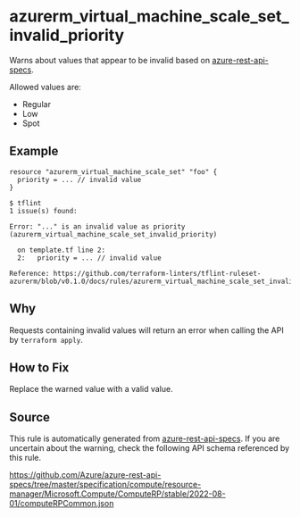 <!--- This file generated by `tools/apispec-rule-gen/main.go`. DO NOT EDIT --->

# azurerm_virtual_machine_scale_set_invalid_priority

Warns about values that appear to be invalid based on [azure-rest-api-specs](https://github.com/Azure/azure-rest-api-specs).

Allowed values are:
- Regular
- Low
- Spot

## Example

```hcl
resource "azurerm_virtual_machine_scale_set" "foo" {
  priority = ... // invalid value
}
```

```
$ tflint
1 issue(s) found:

Error: "..." is an invalid value as priority (azurerm_virtual_machine_scale_set_invalid_priority)

  on template.tf line 2:
  2:   priority = ... // invalid value

Reference: https://github.com/terraform-linters/tflint-ruleset-azurerm/blob/v0.1.0/docs/rules/azurerm_virtual_machine_scale_set_invalid_priority.md

```

## Why

Requests containing invalid values will return an error when calling the API by `terraform apply`.

## How to Fix

Replace the warned value with a valid value.

## Source

This rule is automatically generated from [azure-rest-api-specs](https://github.com/Azure/azure-rest-api-specs). If you are uncertain about the warning, check the following API schema referenced by this rule.

https://github.com/Azure/azure-rest-api-specs/tree/master/specification/compute/resource-manager/Microsoft.Compute/ComputeRP/stable/2022-08-01/computeRPCommon.json
